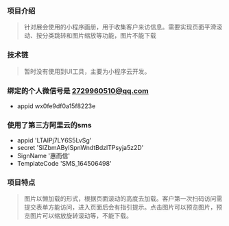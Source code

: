 ### 项目介绍

> 针对展会使用的小程序画册，用于收集客户来访信息。需要实现页面平滑滚动、按分类跳转和图片缩放等功能，图片不能下载

### 技术链

> 暂时没有使用到UI工具，主要为小程序云开发。

### 绑定的个人微信号是  2729960510@qq.com

- appid    wx0fe9df0a15f8223e

### 使用了第三方阿里云的sms

- appid           'LTAIPj7LY6S5LvSg' 
- secret          'SlZbmAByISpnWndtBdzlTPsyja5z2D' 
- SignName        '惠而信'
- TemplateCode    'SMS_164506498' 

### 项目特点

> 图片以懒加载的形式，根据页面滚动的高度去加载。客户第一次扫码访问需提交表单方能访问，进入页面后会有指引提示。点击图片可以预览图片，预览图片可以缩放旋转滚动等，不能下载。